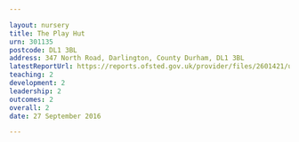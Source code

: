 ```yaml
---

layout: nursery
title: The Play Hut
urn: 301135
postcode: DL1 3BL
address: 347 North Road, Darlington, County Durham, DL1 3BL
latestReportUrl: https://reports.ofsted.gov.uk/provider/files/2601421/urn/301135.pdf
teaching: 2
development: 2
leadership: 2
outcomes: 2
overall: 2
date: 27 September 2016

---
```

